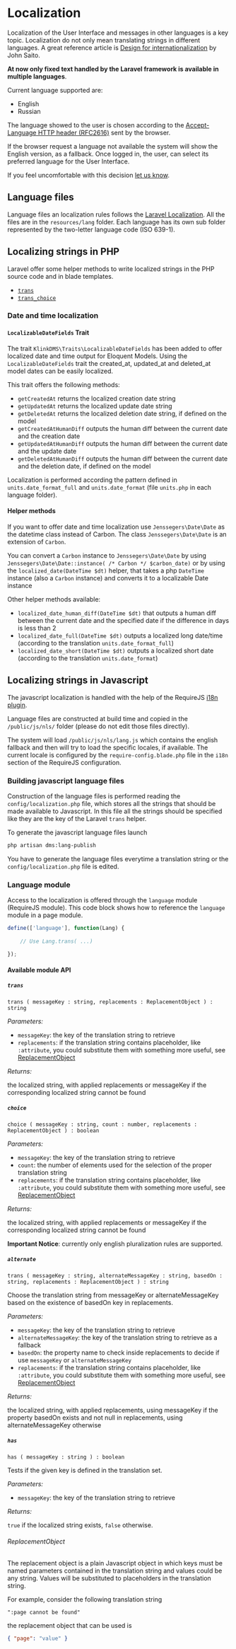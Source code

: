 <!-- 10 -->
# Localization

Localization of the User Interface and messages in other languages is a key topic.
Localization do not only mean translating strings in different languages. A great reference article 
is [Design for internationalization](https://medium.com/dropbox-design/design-for-internationalization-24c12ea6b38f#.k6f86wehj) 
by John Saito.

**At now only fixed text handled by the Laravel framework is available in multiple languages**.

Current language supported are:

- English
- Russian

The language showed to the user is chosen according to the 
[Accept-Language HTTP header (RFC2616)](http://www.w3.org/Protocols/rfc2616/rfc2616-sec14.html#sec14.4) 
sent by the browser.

If the browser request a language not available the system will show the English version, as a fallback.
Once logged in, the user, can select its preferred language for the User Interface.

If you feel uncomfortable with this decision [let us know](http://klink.uservoice.com/forums/303582-k-link-dms/suggestions/9463032-language-buttons-for-switching-between-russian-and).

## Language files

Language files an localization rules follows the [Laravel Localization](http://laravel.com/docs/5.2/localization). 
All the files are in the `resources/lang` folder. Each language has its own sub folder represented by the two-letter 
language code (ISO 639-1).


## Localizing strings in PHP

Laravel offer some helper methods to write localized strings in the PHP source code and in blade templates.

- [`trans`](https://laravel.com/docs/5.2/helpers#method-trans)
- [`trans_choice`](https://laravel.com/docs/5.2/helpers#method-trans-choice)


### Date and time localization

#### `LocalizableDateFields` Trait

The trait `KlinkDMS\Traits\LocalizableDateFields` has been added to offer localized date and time output 
for Eloquent Models. Using the `LocalizableDateFields` trait the created_at, updated_at and deleted_at model 
dates can be easily localized.

This trait offers the following methods:

- `getCreatedAt` returns the localized creation date string
- `getUpdatedAt` returns the localized update date string
- `getDeletedAt` returns the localized deletion date string, if defined on the model
- `getCreatedAtHumanDiff` outputs the human diff between the current date and the creation date
- `getUpdatedAtHumanDiff` outputs the human diff between the current date and the update date
- `getDeletedAtHumanDiff` outputs the human diff between the current date and the deletion date,
  if defined on the model

Localization is performed according the pattern defined in `units.date_format_full` and `units.date_format` 
(file `units.php` in each language folder).

#### Helper methods

If you want to offer date and time localization use `Jenssegers\Date\Date` as the datetime class instead of Carbon.
The class `Jenssegers\Date\Date` is an extension of `Carbon`.

You can convert a `Carbon` instance to `Jenssegers\Date\Date` by using `Jenssegers\Date\Date::instance( /* Carbon */ $carbon_date)`
or by using the `localized_date(DateTime $dt)` helper, that takes a php `DateTime` instance 
(also a `Carbon` instance) and converts it to a localizable Date instance

Other helper methods available:

- `localized_date_human_diff(DateTime $dt)` that outputs a human diff between the current date and 
   the specified date if the difference in days is less than 2
- `localized_date_full(DateTime $dt)` outputs a localized long date/time (according to the 
   translation `units.date_format_full`)
- `localized_date_short(DateTime $dt)` outputs a localized short date (according to the 
   translation `units.date_format`)

## Localizing strings in Javascript

The javascript localization is handled with the help of the RequireJS [i18n plugin](https://github.com/requirejs/i18n).

Language files are constructed at build time and copied in the `/public/js/nls/` folder (please do not edit those files 
directly).

The system will load `/public/js/nls/lang.js` which contains the english fallback and then will try to load the specific 
locales, if available. The current locale is configured by the `require-config.blade.php` file in the `i18n` section of the 
RequireJS configuration.

### Building javascript language files

Construction of the language files is performed reading the `config/localization.php` file, which stores all the strings 
that should be made available to Javascript. In this file all the strings should be specified like they are the key of the 
Laravel `trans` helper.

To generate the javascript language files launch

```bash
php artisan dms:lang-publish 
```

You have to generate the language files everytime a translation string or the `config/localization.php` file is edited.

### Language module

Access to the localization is offered through the `language` module (RequireJS module). This code block shows how to 
reference the `language` module in a page module.

```js
define(['language'], function(Lang) {
    
	// Use Lang.trans( ...) 

});
```

#### Available module API

##### `trans`

```
trans ( messageKey : string, replacements : ReplacementObject ) : string
```

_Parameters:_

- `messageKey`: the key of the translation string to retrieve
- `replacements`: if the translation string contains placeholder, like `:attribute`, you could 
  substitute them with something more useful, see [ReplacementObject](#replacementobject) 

_Returns:_

the localized string, with applied replacements or messageKey if the corresponding localized 
string cannot be found


##### `choice`

```
choice ( messageKey : string, count : number, replacements : ReplacementObject ) : boolean
```
_Parameters:_

- `messageKey`: the key of the translation string to retrieve
- `count`: the number of elements used for the selection of the proper translation string
- `replacements`: if the translation string contains placeholder, like `:attribute`, you could 
  substitute them with something more useful, see [ReplacementObject](#replacementobject)

_Returns:_

the localized string, with applied replacements or messageKey if the corresponding localized string cannot be found

**Important Notice**: currently only english pluralization rules are supported.

##### `alternate`

```
trans ( messageKey : string, alternateMessageKey : string, basedOn : string, replacements : ReplacementObject ) : string
```

Choose the translation string from messageKey or alternateMessageKey based on the existence of basedOn key in replacements.

_Parameters:_

- `messageKey`: the key of the translation string to retrieve
- `alternateMessageKey`: the key of the translation string to retrieve as a fallback
- `basedOn`: the property name to check inside replacements to decide if use `messageKey` or `alternateMessageKey`
- `replacements`: if the translation string contains placeholder, like `:attribute`, you could substitute them with 
  something more useful, see [ReplacementObject](#replacementobject) 

_Returns:_

the localized string, with applied replacements, using messageKey if the property basedOn exists and not null in 
replacements, using alternateMessageKey otherwise


##### `has`

```
has ( messageKey : string ) : boolean
```

Tests if the given key is defined in the translation set.

_Parameters:_

- `messageKey`: the key of the translation string to retrieve

_Returns:_

`true` if the localized string exists, `false` otherwise.


###### ReplacementObject 

The replacement object is a plain Javascript object in which keys must be named parameters contained in the 
translation string and values could be any string. Values will be substituted to placeholders in the translation string.

For example, consider the following translation string

```
":page cannot be found"
```

the replacement object that can be used is

```json
{ "page": "value" }
```


